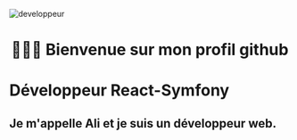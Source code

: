 ![developpeur](https://user-images.githubusercontent.com/27373255/130367636-a30bb816-783c-490a-ac8a-b70ebb2de271.gif)
<h1 align=center color=#1e2f45> 🙋🏻‍♂️  Bienvenue sur mon profil github </h1>

# Développeur React-Symfony

## Je m'appelle Ali et je suis un développeur web.
